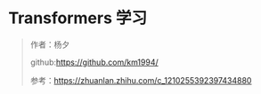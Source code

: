 # Transformers 学习

> 作者：杨夕
> 
> github:https://github.com/km1994/
> 
> 参考：https://zhuanlan.zhihu.com/c_1210255392397434880

